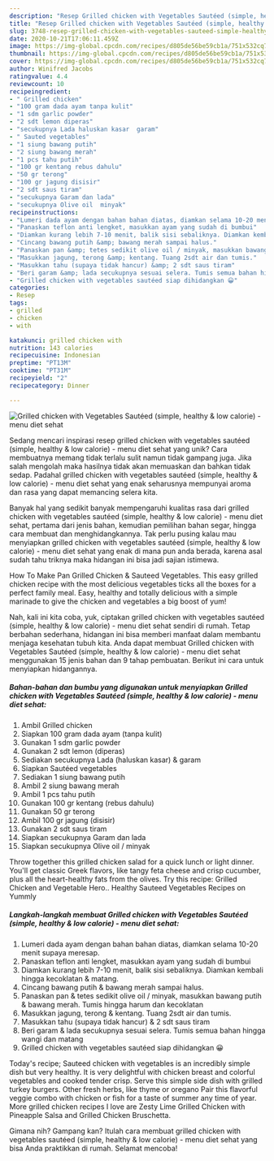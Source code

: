 ```yaml
---
description: "Resep Grilled chicken with Vegetables Sautéed (simple, healthy &amp;amp; low calorie) - menu diet sehat Anti Gagal"
title: "Resep Grilled chicken with Vegetables Sautéed (simple, healthy &amp;amp; low calorie) - menu diet sehat Anti Gagal"
slug: 3748-resep-grilled-chicken-with-vegetables-sauteed-simple-healthy-and-amp-low-calorie-menu-diet-sehat-anti-gagal
date: 2020-10-21T17:06:11.459Z
image: https://img-global.cpcdn.com/recipes/d805de56be59cb1a/751x532cq70/grilled-chicken-with-vegetables-sauteed-simple-healthy-low-calorie-menu-diet-sehat-foto-resep-utama.jpg
thumbnail: https://img-global.cpcdn.com/recipes/d805de56be59cb1a/751x532cq70/grilled-chicken-with-vegetables-sauteed-simple-healthy-low-calorie-menu-diet-sehat-foto-resep-utama.jpg
cover: https://img-global.cpcdn.com/recipes/d805de56be59cb1a/751x532cq70/grilled-chicken-with-vegetables-sauteed-simple-healthy-low-calorie-menu-diet-sehat-foto-resep-utama.jpg
author: Winifred Jacobs
ratingvalue: 4.4
reviewcount: 10
recipeingredient:
- " Grilled chicken"
- "100 gram dada ayam tanpa kulit"
- "1 sdm garlic powder"
- "2 sdt lemon diperas"
- "secukupnya Lada haluskan kasar  garam"
- " Sauted vegetables"
- "1 siung bawang putih"
- "2 siung bawang merah"
- "1 pcs tahu putih"
- "100 gr kentang rebus dahulu"
- "50 gr terong"
- "100 gr jagung disisir"
- "2 sdt saus tiram"
- "secukupnya Garam dan lada"
- "secukupnya Olive oil  minyak"
recipeinstructions:
- "Lumeri dada ayam dengan bahan bahan diatas, diamkan selama 10-20 menit supaya meresap."
- "Panaskan teflon anti lengket, masukkan ayam yang sudah di bumbui"
- "Diamkan kurang lebih 7-10 menit, balik sisi sebaliknya. Diamkan kembali hingga kecoklatan &amp; matang."
- "Cincang bawang putih &amp; bawang merah sampai halus."
- "Panaskan pan &amp; tetes sedikit olive oil / minyak, masukkan bawang putih &amp; bawang merah. Tumis hingga harum dan kecoklatan"
- "Masukkan jagung, terong &amp; kentang. Tuang 2sdt air dan tumis."
- "Masukkan tahu (supaya tidak hancur) &amp; 2 sdt saus tiram"
- "Beri garam &amp; lada secukupnya sesuai selera. Tumis semua bahan hingga wangi dan matang"
- "Grilled chicken with vegetables sautéed siap dihidangkan 😀"
categories:
- Resep
tags:
- grilled
- chicken
- with

katakunci: grilled chicken with 
nutrition: 143 calories
recipecuisine: Indonesian
preptime: "PT13M"
cooktime: "PT31M"
recipeyield: "2"
recipecategory: Dinner

---
```



![Grilled chicken with Vegetables Sautéed (simple, healthy &amp; low calorie) - menu diet sehat](https://img-global.cpcdn.com/recipes/d805de56be59cb1a/751x532cq70/grilled-chicken-with-vegetables-sauteed-simple-healthy-low-calorie-menu-diet-sehat-foto-resep-utama.jpg)

Sedang mencari inspirasi resep grilled chicken with vegetables sautéed (simple, healthy &amp; low calorie) - menu diet sehat yang unik? Cara membuatnya memang tidak terlalu sulit namun tidak gampang juga. Jika salah mengolah maka hasilnya tidak akan memuaskan dan bahkan tidak sedap. Padahal grilled chicken with vegetables sautéed (simple, healthy &amp; low calorie) - menu diet sehat yang enak seharusnya mempunyai aroma dan rasa yang dapat memancing selera kita.

Banyak hal yang sedikit banyak mempengaruhi kualitas rasa dari grilled chicken with vegetables sautéed (simple, healthy &amp; low calorie) - menu diet sehat, pertama dari jenis bahan, kemudian pemilihan bahan segar, hingga cara membuat dan menghidangkannya. Tak perlu pusing kalau mau menyiapkan grilled chicken with vegetables sautéed (simple, healthy &amp; low calorie) - menu diet sehat yang enak di mana pun anda berada, karena asal sudah tahu triknya maka hidangan ini bisa jadi sajian istimewa.

How To Make Pan Grilled Chicken &amp; Sauteed Vegetables. This easy grilled chicken recipe with the most delicious vegetables ticks all the boxes for a perfect family meal. Easy, healthy and totally delicious with a simple marinade to give the chicken and vegetables a big boost of yum!


Nah, kali ini kita coba, yuk, ciptakan grilled chicken with vegetables sautéed (simple, healthy &amp; low calorie) - menu diet sehat sendiri di rumah. Tetap berbahan sederhana, hidangan ini bisa memberi manfaat dalam membantu menjaga kesehatan tubuh kita. Anda dapat membuat Grilled chicken with Vegetables Sautéed (simple, healthy &amp; low calorie) - menu diet sehat menggunakan 15 jenis bahan dan 9 tahap pembuatan. Berikut ini cara untuk menyiapkan hidangannya.

<!--inarticleads1-->

##### Bahan-bahan dan bumbu yang digunakan untuk menyiapkan Grilled chicken with Vegetables Sautéed (simple, healthy &amp; low calorie) - menu diet sehat:

1. Ambil  Grilled chicken
1. Siapkan 100 gram dada ayam (tanpa kulit)
1. Gunakan 1 sdm garlic powder
1. Gunakan 2 sdt lemon (diperas)
1. Sediakan secukupnya Lada (haluskan kasar) &amp; garam
1. Siapkan  Sautéed vegetables
1. Sediakan 1 siung bawang putih
1. Ambil 2 siung bawang merah
1. Ambil 1 pcs tahu putih
1. Gunakan 100 gr kentang (rebus dahulu)
1. Gunakan 50 gr terong
1. Ambil 100 gr jagung (disisir)
1. Gunakan 2 sdt saus tiram
1. Siapkan secukupnya Garam dan lada
1. Siapkan secukupnya Olive oil / minyak


Throw together this grilled chicken salad for a quick lunch or light dinner. You&#39;ll get classic Greek flavors, like tangy feta cheese and crisp cucumber, plus all the heart-healthy fats from the olives. Try this recipe: Grilled Chicken and Vegetable Hero.. Healthy Sauteed Vegetables Recipes on Yummly 

<!--inarticleads2-->

##### Langkah-langkah membuat Grilled chicken with Vegetables Sautéed (simple, healthy &amp; low calorie) - menu diet sehat:

1. Lumeri dada ayam dengan bahan bahan diatas, diamkan selama 10-20 menit supaya meresap.
1. Panaskan teflon anti lengket, masukkan ayam yang sudah di bumbui
1. Diamkan kurang lebih 7-10 menit, balik sisi sebaliknya. Diamkan kembali hingga kecoklatan &amp; matang.
1. Cincang bawang putih &amp; bawang merah sampai halus.
1. Panaskan pan &amp; tetes sedikit olive oil / minyak, masukkan bawang putih &amp; bawang merah. Tumis hingga harum dan kecoklatan
1. Masukkan jagung, terong &amp; kentang. Tuang 2sdt air dan tumis.
1. Masukkan tahu (supaya tidak hancur) &amp; 2 sdt saus tiram
1. Beri garam &amp; lada secukupnya sesuai selera. Tumis semua bahan hingga wangi dan matang
1. Grilled chicken with vegetables sautéed siap dihidangkan 😀


Today&#39;s recipe; Sauteed chicken with vegetables is an incredibly simple dish but very healthy. It is very delightful with chicken breast and colorful vegetables and cooked tender crisp. Serve this simple side dish with grilled turkey burgers. Other fresh herbs, like thyme or oregano Pair this flavorful veggie combo with chicken or fish for a taste of summer any time of year. More grilled chicken recipes I love are Zesty Lime Grilled Chicken with Pineapple Salsa and Grilled Chicken Bruschetta. 

Gimana nih? Gampang kan? Itulah cara membuat grilled chicken with vegetables sautéed (simple, healthy &amp; low calorie) - menu diet sehat yang bisa Anda praktikkan di rumah. Selamat mencoba!
